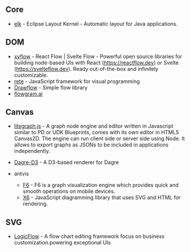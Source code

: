 ## Core

- [elk](https://github.com/eclipse-elk/elk) - Eclipse Layout Kernel - Automatic layout for Java applications.

## DOM

- [xyflow](https://github.com/xyflow/xyflow) - React Flow | Svelte Flow - Powerful open source libraries for building node-based UIs with React (https://reactflow.dev) or Svelte (https://svelteflow.dev). Ready out-of-the-box and infinitely customizable.
- [rete](https://github.com/retejs/rete) - JavaScript framework for visual programming
- [Drawflow](https://github.com/jerosoler/Drawflow) - Simple flow library
- [flowgram.ai](https://github.com/bytedance/flowgram.ai)

## Canvas

- [litegraph.js](https://github.com/jagenjo/litegraph.js) - A graph node engine and editor written in Javascript similar to PD or UDK Blueprints, comes with its own editor in HTML5 Canvas2D. The engine can run client side or server side using Node. It allows to export graphs as JSONs to be included in applications independently.
- [Dagre-D3](https://github.com/dagrejs/dagre-d3) - A D3-based renderer for Dagre
- antvis

  - [F6](https://github.com/antvis/F6) - F6 is a graph visualization engine which provides quick and smooth operations on mobile devices.
  - [X6](https://github.com/antvis/X6) - JavaScript diagramming library that uses SVG and HTML for rendering.

## SVG

- [LogicFlow](https://github.com/didi/LogicFlow) - A flow chart editing framework focus on business customization.powering exceptional UIs
